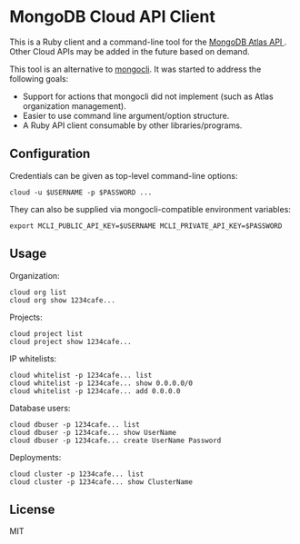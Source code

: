 # MongoDB Cloud API Client

This is a Ruby client and a command-line tool for the [MongoDB Atlas API
](https://docs.atlas.mongodb.com/api/). Other Cloud APIs may be added in the
future based on demand.

This tool is an alternative to [mongocli](https://github.com/mongodb/mongocli).
It was started to address the following goals:

- Support for actions that mongocli did not implement (such as Atlas
organization management).
- Easier to use command line argument/option structure.
- A Ruby API client consumable by other libraries/programs.

## Configuration

Credentials can be given as top-level command-line options:

    cloud -u $USERNAME -p $PASSWORD ...

They can also be supplied via mongocli-compatible environment variables:

    export MCLI_PUBLIC_API_KEY=$USERNAME MCLI_PRIVATE_API_KEY=$PASSWORD

## Usage

Organization:

    cloud org list
    cloud org show 1234cafe...

Projects:

    cloud project list
    cloud project show 1234cafe...

IP whitelists:

    cloud whitelist -p 1234cafe... list
    cloud whitelist -p 1234cafe... show 0.0.0.0/0
    cloud whitelist -p 1234cafe... add 0.0.0.0

Database users:

    cloud dbuser -p 1234cafe... list
    cloud dbuser -p 1234cafe... show UserName
    cloud dbuser -p 1234cafe... create UserName Password

Deployments:

    cloud cluster -p 1234cafe... list
    cloud cluster -p 1234cafe... show ClusterName

## License

MIT
